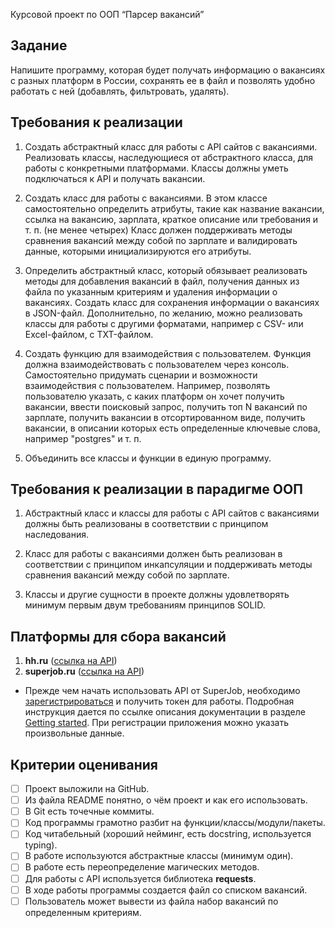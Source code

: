 Курсовой проект по ООП “Парсер вакансий”


## Задание

Напишите программу, которая будет получать информацию о вакансиях с разных платформ в России, 
сохранять ее в файл и позволять удобно работать с ней (добавлять, фильтровать, удалять).

## Требования к реализации

1. Создать абстрактный класс для работы с API сайтов с вакансиями. Реализовать классы, 
    наследующиеся от абстрактного класса, для работы с конкретными платформами. 
    Классы должны уметь подключаться к API и получать вакансии.

2. Создать класс для работы с вакансиями. 
   В этом классе самостоятельно определить атрибуты, такие как название вакансии, 
   ссылка на вакансию, зарплата, краткое описание или требования и т. п. (не менее четырех) 
   Класс должен поддерживать методы сравнения вакансий между собой по зарплате и валидировать данные, 
   которыми инициализируются его атрибуты.

3. Определить абстрактный класс, который обязывает реализовать методы для добавления вакансий в файл, 
   получения данных из файла по указанным критериям и удаления информации о вакансиях. 
   Создать класс для сохранения информации о вакансиях в JSON-файл. Дополнительно, по желанию, 
   можно реализовать классы для работы с другими форматами, например с CSV- или Excel-файлом, с TXT-файлом.

4. Создать функцию для взаимодействия с пользователем. 
   Функция должна взаимодействовать с пользователем через консоль. 
   Самостоятельно придумать сценарии и возможности взаимодействия с пользователем. 
   Например, позволять пользователю указать, с каких платформ он хочет получить вакансии, 
   ввести поисковый запрос, получить топ N вакансий по зарплате, получить вакансии в отсортированном виде, 
   получить вакансии, в описании которых есть определенные ключевые слова, например "postgres" и т. п.

5. Объединить все классы и функции в единую программу.

## Требования к реализации в парадигме ООП

1. Абстрактный класс и классы для работы с API сайтов с вакансиями 
   должны быть реализованы в соответствии с принципом наследования.

2. Класс для работы с вакансиями должен быть реализован в соответствии 
   с принципом инкапсуляции и поддерживать методы сравнения вакансий между собой по зарплате.

3. Классы и другие сущности в проекте должны удовлетворять минимум первым двум требованиям принципов SOLID.


## Платформы для сбора вакансий

1. **hh.ru** ([ссылка на API](https://github.com/hhru/api/blob/master/docs/general.md))
2. **superjob.ru** ([ссылка на API](https://api.superjob.ru/))
- Прежде чем начать использовать API от SuperJob, 
  необходимо [зарегистрироваться](https://www.superjob.ru/auth/login/?returnUrl=https://api.superjob.ru/register/) 
  и получить токен для работы. 
  Подробная инструкция дается по ссылке описания документации в разделе [Getting started](https://api.superjob.ru/#gettin). 
  При регистрации приложения можно указать произвольные данные.

## Критерии оценивания

- [ ]  Проект выложили на GitHub.
- [ ]  Из файла README понятно, о чём проект и как его использовать.
- [ ]  В Git есть точечные коммиты.
- [ ]  Код программы грамотно разбит на функции/классы/модули/пакеты.
- [ ]  Код читабельный (хороший нейминг, есть docstring, используется typing).
- [ ]  В работе используются абстрактные классы (минимум один).
- [ ]  В работе есть переопределение магических методов.
- [ ]  Для работы с API используется библиотека **requests**.
- [ ]  В ходе работы программы создается файл со списком вакансий.
- [ ]  Пользователь может вывести из файла набор вакансий по определенным критериям.